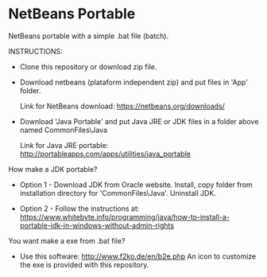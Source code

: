 
NetBeans Portable
======

NetBeans portable with a simple .bat file (batch).

INSTRUCTIONS:

* Clone this repository or download zip file.

* Download netbeans (plataform independent zip) and put files in 'App' folder.

    Link for NetBeans download:  https://netbeans.org/downloads/

* Download 'Java Portable' and put Java JRE or JDK files in a folder above named CommonFiles\Java

    Link for Java JRE portable:  http://portableapps.com/apps/utilities/java_portable

How make a JDK portable? 

* Option 1 - Download JDK from Oracle website. Install, copy folder from installation directory 
  for 'CommonFiles\Java'. Uninstall JDK. 
  
* Option 2 - Follow the instructions at:
    https://www.whitebyte.info/programming/java/how-to-install-a-portable-jdk-in-windows-without-admin-rights

You want make a exe from .bat file? 

* Use this software: http://www.f2ko.de/en/b2e.php
  An icon to customize the exe is provided with this repository.
